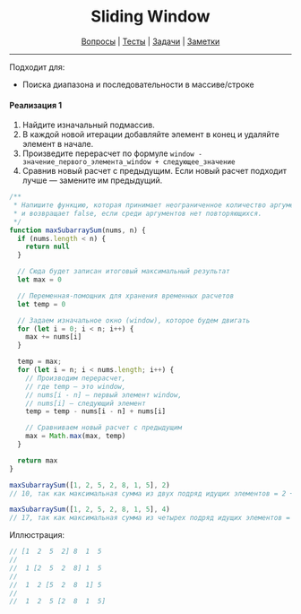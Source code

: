 <div align="center">

# Sliding Window

[Вопросы](https://github.com/dollaween/javascript-questions)
|
[Тесты](https://github.com/dollaween/javascript-tests)
|
[Задачи](https://github.com/dollaween/javascript-tasks)
|
[Заметки](https://github.com/dollaween/javascript-notes)

</div>

---

Подходит для:
* Поиска диапазона и последовательности в массиве/строке

#### Реализация 1
1. Найдите изначальный подмассив.
2. В каждой новой итерации добавляйте элемент в конец и удаляйте элемент в начале.
3. Произведите перерасчет по формуле `window - значение_первого_элемента_window + следующее_значение`
4. Сравнив новый расчет с предыдущим. Если новый расчет подходит лучше — замените им предыдущий.

```js
/**
 * Напишите функцию, которая принимает неограниченное количество аргументов
 * и возвращает false, если среди аргументов нет повторяющихся.
 */
function maxSubarraySum(nums, n) {
  if (nums.length < n) {
    return null
  }

  // Сюда будет записан итоговый максимальный результат
  let max = 0

  // Переменная-помощник для хранения временных расчетов
  let temp = 0

  // Задаем изначальное окно (window), которое будем двигать
  for (let i = 0; i < n; i++) {
    max += nums[i]
  }

  temp = max;
  for (let i = n; i < nums.length; i++) {
    // Производим перерасчет,
    // где temp — это window,
    // nums[i - n] — первый элемент window,
    // nums[i] — следующий элемент
    temp = temp - nums[i - n] + nums[i]

    // Сравниваем новый расчет с предыдущим
    max = Math.max(max, temp)
  }

  return max
}

maxSubarraySum([1, 2, 5, 2, 8, 1, 5], 2)
// 10, так как максимальная сумма из двух подряд идущих элементов = 2 + 8

maxSubarraySum([1, 2, 5, 2, 8, 1, 5], 4)
// 17, так как максимальная сумма из четырех подряд идущих элементов = 2 + 5 + 2 + 8
```

Иллюстрация:
```js
// [1  2  5  2] 8  1  5
//
//  1 [2  5  2  8] 1  5
//
//  1  2 [5  2  8  1] 5
//
//  1  2  5 [2  8  1  5]
```
